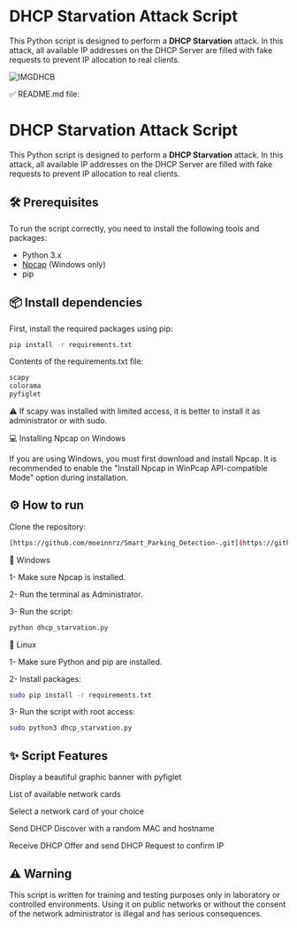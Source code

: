 # DHCP Starvation Attack Script

This Python script is designed to perform a **DHCP Starvation** attack. In this attack, all available IP addresses on the DHCP Server are filled with fake requests to prevent IP allocation to real clients.

![IMGDHCB](https://github.com/user-attachments/assets/262e3b54-541b-435f-8836-977b76c06e5d)

✅ README.md file:

# DHCP Starvation Attack Script

This Python script is designed to perform a **DHCP Starvation** attack. In this attack, all available IP addresses on the DHCP Server are filled with fake requests to prevent IP allocation to real clients.

## 🛠 Prerequisites

To run the script correctly, you need to install the following tools and packages:

- Python 3.x
- [Npcap](https://npcap.com/) (Windows only)
- pip


## 📦 Install dependencies

First, install the required packages using pip:

```bash
pip install -r requirements.txt
```

Contents of the requirements.txt file:
```bash
scapy
colorama
pyfiglet
```

⚠️ If scapy was installed with limited access, it is better to install it as administrator or with sudo.

💻 Installing Npcap on Windows

If you are using Windows, you must first download and install Npcap. It is recommended to enable the "Install Npcap in WinPcap API-compatible Mode" option during installation.

## ⚙️ How to run

Clone the repository:

```bash
[https://github.com/moeinnrz/Smart_Parking_Detection-.git](https://github.com/moeinnrz/DHCP_Starvation_Attack_DHCBreaker.git)
```
📌 Windows

1- Make sure Npcap is installed.

2- Run the terminal as Administrator.

3- Run the script:
```bash
python dhcp_starvation.py
```

🐧 Linux

1- Make sure Python and pip are installed.

2- Install packages:
```bash
sudo pip install -r requirements.txt
```

3- Run the script with root access:
```bash
sudo python3 dhcp_starvation.py
```

## ✨ Script Features

Display a beautiful graphic banner with pyfiglet

List of available network cards

Select a network card of your choice

Send DHCP Discover with a random MAC and hostname

Receive DHCP Offer and send DHCP Request to confirm IP

## ⚠️ Warning

This script is written for training and testing purposes only in laboratory or controlled environments. Using it on public networks or without the consent of the network administrator is illegal and has serious consequences.
